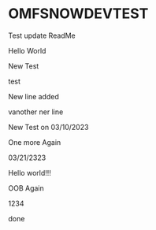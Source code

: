 # OMFSNOWDEVTEST 

Test update ReadMe

Hello World

New Test

test

New line added
   
   
   vanother ner line
   
   
   New Test on 03/10/2023
   
One more
Again

03/21/2323


Hello world!!!


OOB
 Again

1234

done

